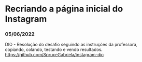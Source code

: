 # Recriando a página inicial do Instagram

### 05/06/2022
DIO - Resolução do desafio seguindo as instruções da professora, copiando, colando, testando e vendo resultados.
https://github.com/SpruceGabriela/instagram-dio
